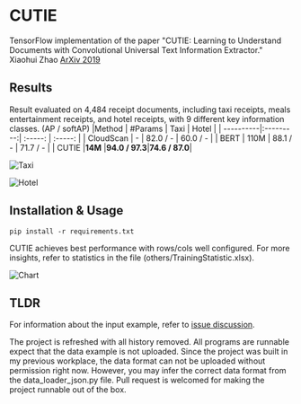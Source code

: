 # CUTIE

TensorFlow implementation of the paper "CUTIE: Learning to Understand Documents with Convolutional Universal Text Information Extractor."
Xiaohui Zhao [ArXiv 2019](https://arxiv.org/abs/1903.12363v4)

## Results

Result evaluated on 4,484 receipt documents, including taxi receipts, meals entertainment receipts, and hotel receipts, with 9 different key information classes. (AP / softAP)
|Method     | #Params   |  Taxi         |  Hotel        |
| ----------|:---------:| :-----:       | :-----:       |
| CloudScan | -         |  82.0 / -     |  60.0 / -     |
| BERT      | 110M      |  88.1 / -     |  71.7 / -     |
| CUTIE     |**14M**    |**94.0 / 97.3**|**74.6 / 87.0**|

![Taxi](https://github.com/vsymbol/CUTIE/others/example_1.jpg)

![Hotel](https://github.com/vsymbol/CUTIE/others/example_2.jpg)


## Installation & Usage

```
pip install -r requirements.txt
```

CUTIE achieves best performance with rows/cols well configured. For more insights, refer to statistics in the file (others/TrainingStatistic.xlsx).

![Chart](https://github.com/vsymbol/CUTIE/others/chart.jpg)


## TLDR

For information about the input example, refer to [issue discussion](https://github.com/vsymbol/CUTIE/issues/7).

The project is refreshed with all history removed. All programs are runnable expect that the data example is not uploaded.
Since the project was built in my previous workplace, the data format can not be uploaded without permission right now. However, you may infer the correct data format from the data_loader_json.py file. Pull request is welcomed for making the project runnable out of the box.
